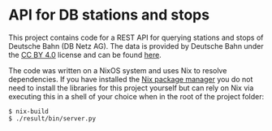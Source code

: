 # API for DB stations and stops
This project contains code for a REST API for querying stations and stops of Deutsche Bahn (DB Netz AG). The data is provided by Deutsche Bahn under the [CC BY 4.0](https://creativecommons.org/licenses/by/4.0/) license and can be found [here](https://download-data.deutschebahn.com/static/datasets/betriebsstellen/DBNetz-Betriebsstellenverzeichnis-Stand2021-10.csv).

The code was written on a NixOS system and uses Nix to resolve dependencies. If you have installed the [Nix package manager](https://nixos.org) you do not need to install the libraries for this project yourself but can rely on Nix via executing this in a shell of your choice when in the root of the project folder:

    $ nix-build
    $ ./result/bin/server.py

